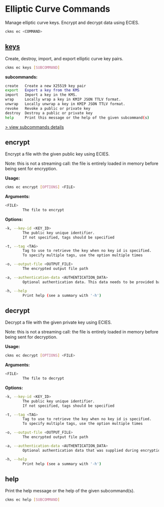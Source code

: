 # Elliptic Curve Commands

Manage elliptic curve keys. Encrypt and decrypt data using ECIES.

```sh
ckms ec <COMMAND>
```

## [keys](./keys.md)

Create, destroy, import, and export elliptic curve key pairs.

```sh
ckms ec keys [SUBCOMMAND]
```

**subcommands:**

```sh
create   Create a new X25519 key pair
export   Export a key from the KMS
import   Import a key in the KMS.
wrap     Locally wrap a key in KMIP JSON TTLV format.
unwrap   Locally unwrap a key in KMIP JSON TTLV format.
revoke   Revoke a public or private key
destroy  Destroy a public or private key
help     Print this message or the help of the given subcommand(s)
```

[> view subcommands details](./keys.md)

## encrypt

Encrypt a file with the given public key using ECIES.

Note: this is not a streaming call: the file is entirely loaded in memory before being sent for encryption.

**Usage:**

```sh
ckms ec encrypt [OPTIONS] <FILE>
```

**Arguments:**

```sh
<FILE>
        The file to encrypt
```

**Options:**

```sh
-k, --key-id <KEY_ID>
        The public key unique identifier. 
        If not specified, tags should be specified

-t, --tag <TAG>
        Tag to use to retrieve the key when no key id is specified. 
        To specify multiple tags, use the option multiple times

-o, --output-file <OUTPUT_FILE>
        The encrypted output file path

-a, --authentication-data <AUTHENTICATION_DATA>
        Optional authentication data. This data needs to be provided back for decryption

-h, --help
        Print help (see a summary with '-h')
```

## decrypt

Decrypt a file with the given private key using ECIES.

Note: this is not a streaming call: the file is entirely loaded in memory before being sent for decryption.

**Usage:**

```sh
ckms ec decrypt [OPTIONS] <FILE>
```

**Arguments:**

```sh
<FILE>
        The file to decrypt
```

**Options:**

```sh
-k, --key-id <KEY_ID>
        The public key unique identifier. 
        If not specified, tags should be specified

-t, --tag <TAG>
        Tag to use to retrieve the key when no key id is specified. 
        To specify multiple tags, use the option multiple times

-o, --output-file <OUTPUT_FILE>
        The encrypted output file path

-a, --authentication-data <AUTHENTICATION_DATA>
        Optional authentication data that was supplied during encryption

-h, --help
        Print help (see a summary with '-h')
```


## help

Print the help message or the help of the given subcommand(s).

```sh
ckms ec help [SUBCOMMAND]
```
